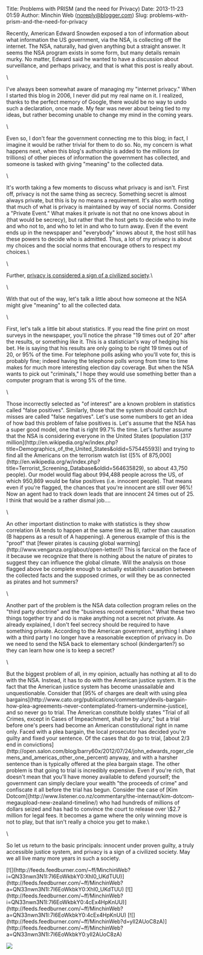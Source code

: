 Title: Problems with PRISM (and the need for Privacy)
Date: 2013-11-23 01:59
Author: Minchin Web (noreply@blogger.com)
Slug: problems-with-prism-and-the-need-for-privacy

<div dir="ltr">

</p>
<p>
Recently, American Edward Snowden exposed a ton of information about
what information the US government, via the NSA, is collecting off the
internet. The NSA, naturally, had given anything but a straight answer.
It seems the NSA program exists in some form, but many details remain
murky. No matter, Edward said he wanted to have a discussion about
surveillance, and perhaps privacy, and that is what this post is really
about.

</div>

</p>
<div dir="ltr">

</p>
<p>
\

</div>

</p>
<div dir="ltr">

</p>
<p>
I've always been somewhat aware of managing my "internet privacy." When
I started this blog in 2006, I never did put my real name on it. I
realized, thanks to the perfect memory of Google, there would be no way
to undo such a declaration, once made. My fear was never about being
tied to my ideas, but rather becoming unable to change my mind in the
coming years.

</div>

</p>
<div dir="ltr">

</p>
<p>
\

</div>

</p>
<div dir="ltr">

</p>
<p>
Even so, I don't fear the government connecting me to this blog; in
fact, I imagine it would be rather trivial for them to do so. No, my
concern is what happens next, when this blog's authorship is added to
the millions (or trillions) of other pieces of information the
government has collected, and someone is tasked with giving "meaning" to
the collected data.

</div>

</p>
<div dir="ltr">

</p>
<p>
\

</div>

</p>
<div dir="ltr">

</p>
It's worth taking a few moments to discuss what privacy is and isn't.
First off, privacy is not the same thing as secrecy. Something secret is
almost always private, but this is by no means a requirement. It's also
worth noting that much of what is privacy is maintained by way of social
norms. Consider a "Private Event." What makes it private is not that no
one knows about in (that would be secrecy), but rather that the host
gets to decide who to invite and who not to, and who to let in and who
to turn away. Even if the event ends up in the newspaper and "everybody"
knows about it, the host still has these powers to decide who is
admitted. Thus, a lot of my privacy is about my choices and the social
norms that encourage others to respect my choices.\

\

Further, [privacy is considered a sign of a civilized
society](https://medium.com/i-m-h-o/c7b9caadfc67).\

\

<p>
With that out of the way, let's talk a little about how someone at the
NSA might give "meaning" to all the collected data.

</div>

</p>
<div dir="ltr">

</p>
<p>
\

</div>

</p>
<div dir="ltr">

</p>
<p>
First, let's talk a little bit about statistics. If you read the fine
print on most surveys in the newspaper, you'll notice the phrase "19
times out of 20" after the results, or something like it. This is a
statistician's way of hedging his bet. He is saying that his results are
only going to be right 19 times out of 20, or 95% of the time. For
telephone polls asking who you'll vote for, this is probably fine;
indeed having the telephone polls wrong from time to time makes for much
more interesting election day coverage. But when the NSA wants to pick
out "criminals," I hope they would use something better than a computer
program that is wrong 5% of the time.

</div>

</p>
<div dir="ltr">

</p>
<p>
\

</div>

</p>
<div dir="ltr">

</p>
<p>
Those incorrectly selected as "of interest" are a known problem in
statistics called "false positives". Similarly, those that the system
should catch but misses are called "false negatives". Let's use some
numbers to get an idea of how bad this problem of false positives is.
Let's assume that the NSA has a super good model, one that is right
99.7% the time. Let's further assume that the NSA is considering
everyone in the United States (population [317
million](http://en.wikipedia.org/w/index.php?title=Demographics_of_the_United_States&oldid=575445593))
and trying to find all the Americans on the terrorism watch list ([5% of
875,000](http://en.wikipedia.org/w/index.php?title=Terrorist_Screening_Database&oldid=564635829),
so about 43,750 people). Our model would flag about 994,488 people
across the US, of which 950,869 would be false positives (i.e. innocent
people). That means even if you're flagged, the chances that you're
innocent are still over 96%! Now an agent had to track down leads that
are innocent 24 times out of 25. I think that would be a rather dismal
job....

</div>

</p>
<div dir="ltr">

</p>
<p>
\

</div>

</p>
<div dir="ltr">

</p>
<p>
An other important distinction to make with statistics is they show
correlation (A tends to happen at the same time as B), rather than
causation (B happens as a result of A happening). A generous example of
this is the "proof" that [fewer pirates is causing global
warming](http://www.venganza.org/about/open-letter/)! This is farcical
on the face of it because we recognize that there is nothing about the
nature of pirates to suggest they can influence the global climate. Will
the analysis on those flagged above be complete enough to actually
establish causation between the collected facts and the supposed crimes,
or will they be as connected as pirates and hot summers?

</div>

</p>
<div dir="ltr">

</p>
<p>
\

</div>

</p>
<div dir="ltr">

</p>
<p>
Another part of the problem is the NSA data collection program relies on
the "third party doctrine" and the "business record exemption." What
these two things together try and do is make anything not a secret not
private. As already explained, I don't feel secrecy should be required
to have something private. According to the American government,
anything I share with a third party I no longer have a reasonable
exception of privacy in. Do we need to send the NSA back to elementary
school (kindergarten?) so they can learn how one is to keep a secret?

</div>

</p>
<div dir="ltr">

</p>
<p>
\

</div>

</p>
<div dir="ltr">

</p>
But the biggest problem of all, in my opinion, actually has nothing at
all to do with the NSA. Instead, it has to do with the American justice
system. It is the fact that the American justice system has become
unassailable and unquestionable. Consider that [95% of charges are dealt
with using plea
bargains](http://www.cato.org/publications/commentary/devils-bargain-how-plea-agreements-never-contemplated-framers-undermine-justice),
and so never go to trial. The American constitute boldly states "Trial
of all Crimes, except in Cases of Impeachment, shall be by Jury," but a
trial before one's peers had become an American constitutional right in
name only. Faced with a plea bargain, the local prosecutor has decided
you're guilty and fixed your sentence. Of the cases that do go to trial,
[about 2/3 end in
convictions](http://open.salon.com/blog/barry60x/2012/07/24/john_edwards_roger_clemens_and_americas_other_one_percent)
anyway, and with a harsher sentence than is typically offered at the
plea bargain stage. The other problem is that going to trial is
incredibly expensive. Even if you're rich, that doesn't mean that you'll
have money available to defend yourself; the government can simply
declare your wealth "the proceeds of crime" and confiscate it all before
the trial has begun. Consider the case of [Kim
Dotcom](http://www.listener.co.nz/commentary/the-internaut/kim-dotcom-megaupload-new-zealand-timeline/)
who had hundreds of millions of dollars seized and has had to convince
the court to release over \$2.7 million for legal fees. It becomes a
game where the only winning move is not to play, but that isn't really a
choice you get to make.\

\

<p>
So let us return to the basic principals: innocent under proven guilty,
a truly accessible justice system, and privacy is a sign of a civilized
society. May we all live many more years in such a society.

</div>

</p>
<div class="feedflare">

</p>
[![](http://feeds.feedburner.com/~ff/MinchinWeb?i=QN33nwn3N1I:7I6EoWkbkY0:XhI0_UKdTUU)](http://feeds.feedburner.com/~ff/MinchinWeb?a=QN33nwn3N1I:7I6EoWkbkY0:XhI0_UKdTUU)
[![](http://feeds.feedburner.com/~ff/MinchinWeb?i=QN33nwn3N1I:7I6EoWkbkY0:4cEx4HpKnUU)](http://feeds.feedburner.com/~ff/MinchinWeb?a=QN33nwn3N1I:7I6EoWkbkY0:4cEx4HpKnUU)
[![](http://feeds.feedburner.com/~ff/MinchinWeb?d=yIl2AUoC8zA)](http://feeds.feedburner.com/~ff/MinchinWeb?a=QN33nwn3N1I:7I6EoWkbkY0:yIl2AUoC8zA)

<p>

</div>

![](http://feeds.feedburner.com/~r/MinchinWeb/~4/QN33nwn3N1I)

</p>

